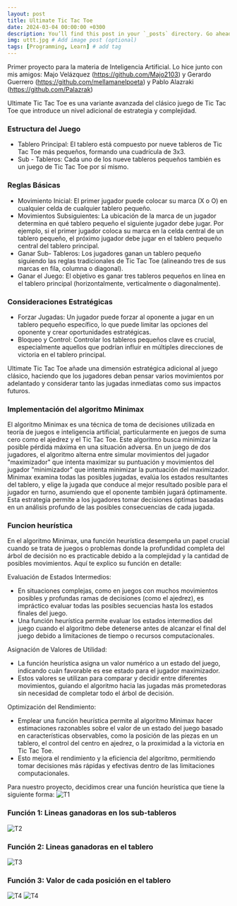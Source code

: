 ```yaml
---
layout: post
title: Ultimate Tic Tac Toe
date: 2024-03-04 00:00:00 +0300
description: You’ll find this post in your `_posts` directory. Go ahead and edit it and re-build the site to see your changes. # Add post description (optional)
img: uttt.jpg # Add image post (optional)
tags: [Programming, Learn] # add tag
---
```

Primer proyecto para la materia de Inteligencia Artificial.
Lo hice junto con mis amigos: Majo Velázquez (https://github.com/Majo2103) y Gerardo Guerrero (https://github.com/mellamanelpoeta) y Pablo Alazraki (https://github.com/Palazrak)

Ultimate Tic Tac Toe es una variante avanzada del clásico juego de Tic Tac Toe que introduce un nivel adicional de estrategia y complejidad. 

### Estructura del Juego
* Tablero Principal: El tablero está compuesto por nueve tableros de Tic Tac Toe más pequeños, formando una cuadrícula de 3x3.
* Sub - Tableros: Cada uno de los nueve tableros pequeños también es un juego de Tic Tac Toe por sí mismo.

### Reglas Básicas
* Movimiento Inicial: El primer jugador puede colocar su marca (X o O) en cualquier celda de cualquier tablero pequeño.
* Movimientos Subsiguientes: La ubicación de la marca de un jugador determina en qué tablero pequeño el siguiente jugador debe jugar. Por ejemplo, si el primer jugador coloca su marca en la celda central de un tablero pequeño, el próximo jugador debe jugar en el tablero pequeño central del tablero principal.
* Ganar Sub- Tableros: Los jugadores ganan un tablero pequeño siguiendo las reglas tradicionales de Tic Tac Toe (alineando tres de sus marcas en fila, columna o diagonal).
* Ganar el Juego: El objetivo es ganar tres tableros pequeños en línea en el tablero principal (horizontalmente, verticalmente o diagonalmente).

### Consideraciones Estratégicas
* Forzar Jugadas: Un jugador puede forzar al oponente a jugar en un tablero pequeño específico, lo que puede limitar las opciones del oponente y crear oportunidades estratégicas.
* Bloqueo y Control: Controlar los tableros pequeños clave es crucial, especialmente aquellos que podrían influir en múltiples direcciones de victoria en el tablero principal.

Ultimate Tic Tac Toe añade una dimensión estratégica adicional al juego clásico, haciendo que los jugadores deban pensar varios movimientos por adelantado y considerar tanto las jugadas inmediatas como sus impactos futuros.

### Implementación del algoritmo Minimax
El algoritmo Minimax es una técnica de toma de decisiones utilizada en teoría de juegos e inteligencia artificial, particularmente en juegos de suma cero como el ajedrez y el Tic Tac Toe. Este algoritmo busca minimizar la posible pérdida máxima en una situación adversa. En un juego de dos jugadores, el algoritmo alterna entre simular movimientos del jugador "maximizador" que intenta maximizar su puntuación y movimientos del jugador "minimizador" que intenta minimizar la puntuación del maximizador. Minimax examina todas las posibles jugadas, evalúa los estados resultantes del tablero, y elige la jugada que conduce al mejor resultado posible para el jugador en turno, asumiendo que el oponente también jugará óptimamente. Esta estrategia permite a los jugadores tomar decisiones óptimas basadas en un análisis profundo de las posibles consecuencias de cada jugada.

### Funcion heurística
En el algoritmo Minimax, una función heurística desempeña un papel crucial cuando se trata de juegos o problemas donde la profundidad completa del árbol de decisión no es practicable debido a la complejidad y la cantidad de posibles movimientos. Aquí te explico su función en detalle:

Evaluación de Estados Intermedios: 
* En situaciones complejas, como en juegos con muchos movimientos posibles y profundas ramas de decisiones (como el ajedrez), es impráctico evaluar todas las posibles secuencias hasta los estados finales del juego.
* Una función heurística permite evaluar los estados intermedios del juego cuando el algoritmo debe detenerse antes de alcanzar el final del juego debido a limitaciones de tiempo o recursos computacionales.

Asignación de Valores de Utilidad:
* La función heurística asigna un valor numérico a un estado del juego, indicando cuán favorable es ese estado para el jugador maximizador.
* Estos valores se utilizan para comparar y decidir entre diferentes movimientos, guiando el algoritmo hacia las jugadas más prometedoras sin necesidad de completar todo el árbol de decisión.

Optimización del Rendimiento:
* Emplear una función heurística permite al algoritmo Minimax hacer estimaciones razonables sobre el valor de un estado del juego basado en características observables, como la posición de las piezas en un tablero, el control del centro en ajedrez, o la proximidad a la victoria en Tic Tac Toe.
* Esto mejora el rendimiento y la eficiencia del algoritmo, permitiendo tomar decisiones más rápidas y efectivas dentro de las limitaciones computacionales.

Para nuestro proyecto, decidimos crear una función heurística que tiene la siguiente forma:
![T1]({{site.baseurl}}/assets/img/t1.png)

### Función 1: Lineas ganadoras en los sub-tableros
![T2]({{site.baseurl}}/assets/img/t2.png)
### Función 2: Lineas ganadoras en el tablero
![T3]({{site.baseurl}}/assets/img/t3.png)
### Función 3: Valor de cada posición en el tablero
![T4]({{site.baseurl}}/assets/img/t4.png)
![T4]({{site.baseurl}}/assets/img/t5.png)